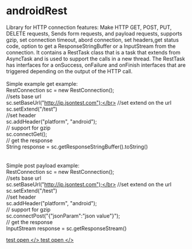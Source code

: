 # androidRest
Library for HTTP connection
features:
Make HTTP GET, POST, PUT, DELETE requests, Sends form requests, and payload requests, supports gzip, set connection timeout, 
abord connection, set headers,get status code, option to get a ResponseStringBuffer or a InputStream from the connection.
It contains a RestTask class that is a task that extends from AsyncTask and is used to support the calls in a new thread.
The RestTask has interfaces for a onSuccess, onFailure and onFinish interfaces that are triggered depending on the output of the HTTP call.
</br></br>
Simple example get example:</br>
RestConnection sc = new RestConnection();</br>
//sets base url</br>
sc.setBaseUrl("http://ip.jsontest.com");</br>
//set extend on the url</br>
sc.setExtend("/test")</br>
//set header</br>
sc.addHeader("platform", "android");</br>
// support for gzip</br>
sc.connectGet();</br>
// get the response</br>
String response = sc.getResponseStringBuffer().toString()</br>
</br></br>
Simple post payload example: </br>
RestConnection sc = new RestConnection();</br>
//sets base url</br>
sc.setBaseUrl("http://ip.jsontest.com");</br>
//set extend on the url</br>
sc.setExtend("/test")</br>
//set header</br>
sc.addHeader("platform", "android");</br>
// support for gzip</br>
sc.connectPost("{"jsonParam":"json value"}");</br>
// get the response</br>
InputStream response = sc.getResponseStream()</br>

<a href="secretescapes://open/"> test open </>
<a href="secretescapes://open/1234"> test open </>
